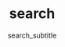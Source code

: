 ---
layout: search
title: search
permalink: /search/
subtitle: search_subtitle
feature-img: "assets/img/pexels/search-map.jpeg"
icon: "fa-search"
---